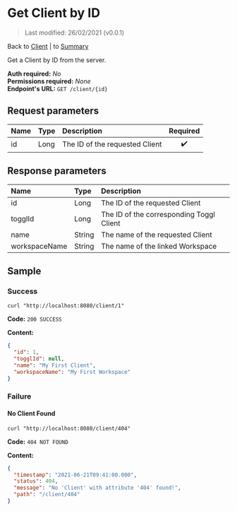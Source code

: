 # Get Client by ID

> Last modified: 26/02/2021 (v0.0.1)

Back to [Client](../Client.md) | to [Summary](../../README.md)

Get a Client by ID from the server.

**Auth required:** _No_  
**Permissions required:** _None_  
**Endpoint's URL:** `GET /client/{id}`

## Request parameters

| Name | Type | Description | Required |
|:--|:--|:--|:--:|
| id | Long | The ID of the requested Client | ✔️ |

## Response parameters

| Name | Type | Description |
|:--|:--|:--|
| id | Long | The ID of the requested Client |
| togglId | Long | The ID of the corresponding Toggl Client |
| name | String | The name of the requested Client |
| workspaceName | String | The name of the linked Workspace |

## Sample

### Success

```shell
curl "http://localhost:8080/client/1"
```

**Code:** `200 SUCCESS`

**Content:**

```json
{
  "id": 1,
  "togglId": null,
  "name": "My First Client",
  "workspaceName": "My First Workspace"
}
```

### Failure

#### No Client Found

```shell
curl "http://localhost:8080/client/404"
```

**Code:** `404 NOT FOUND`

**Content:**

```json
{
  "timestamp": "2021-06-21T09:41:00.000",
  "status": 404,
  "message": "No 'Client' with attribute '404' found!",
  "path": "/client/404"
}
```